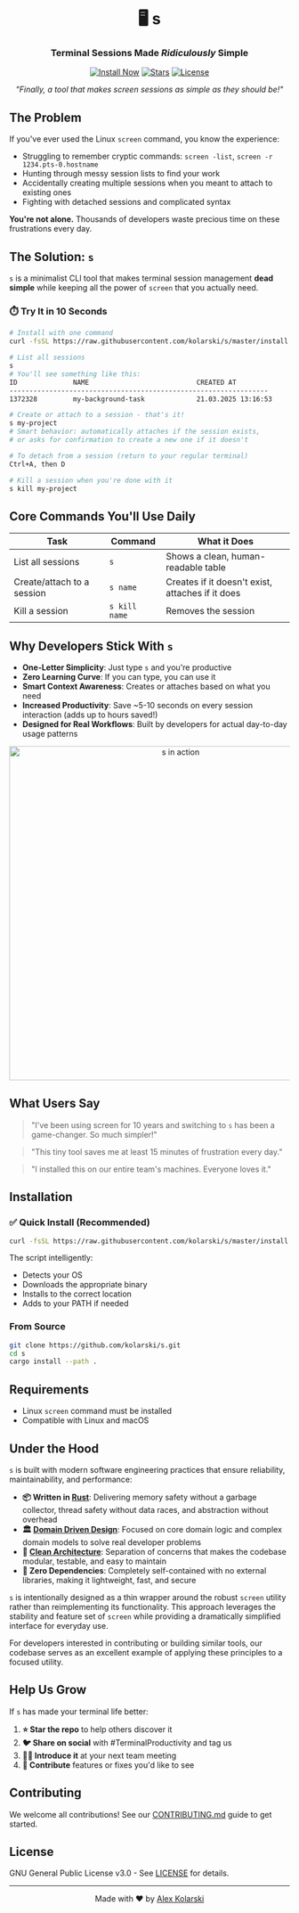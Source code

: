 <h1 align="center">🖥️ s</h1>
<h3 align="center">Terminal Sessions Made <i>Ridiculously</i> Simple</h3>
<p align="center">
  <a href="#installation"><img src="https://img.shields.io/badge/Install-Now-brightgreen" alt="Install Now"></a>
  <a href="https://github.com/kolarski/s/stargazers"><img src="https://img.shields.io/github/stars/kolarski/s" alt="Stars"></a>
  <a href="https://github.com/kolarski/s/blob/master/LICENSE"><img src="https://img.shields.io/github/license/kolarski/s" alt="License"></a>
</p>

<p align="center"><i>"Finally, a tool that makes screen sessions as simple as they should be!"</i></p>

## The Problem

If you've ever used the Linux `screen` command, you know the experience:

- Struggling to remember cryptic commands: `screen -list`, `screen -r 1234.pts-0.hostname`
- Hunting through messy session lists to find your work
- Accidentally creating multiple sessions when you meant to attach to existing ones
- Fighting with detached sessions and complicated syntax

**You're not alone.** Thousands of developers waste precious time on these frustrations every day.

## The Solution: `s`

`s` is a minimalist CLI tool that makes terminal session management **dead simple** while keeping all the power of `screen` that you actually need.

### ⏱️ Try It in 10 Seconds

```bash
# Install with one command
curl -fsSL https://raw.githubusercontent.com/kolarski/s/master/install.sh | bash

# List all sessions
s
# You'll see something like this:
ID              NAME                           CREATED AT
-----------------------------------------------------------------
1372328         my-background-task             21.03.2025 13:16:53

# Create or attach to a session - that's it!
s my-project
# Smart behavior: automatically attaches if the session exists,
# or asks for confirmation to create a new one if it doesn't

# To detach from a session (return to your regular terminal)
Ctrl+A, then D

# Kill a session when you're done with it
s kill my-project
```

## Core Commands You'll Use Daily

| Task                       | Command       | What it Does                                     |
| -------------------------- | ------------- | ------------------------------------------------ |
| List all sessions          | `s`           | Shows a clean, human-readable table              |
| Create/attach to a session | `s name`      | Creates if it doesn't exist, attaches if it does |
| Kill a session             | `s kill name` | Removes the session                              |

## Why Developers Stick With `s`

- **One-Letter Simplicity**: Just type `s` and you're productive
- **Zero Learning Curve**: If you can type, you can use it
- **Smart Context Awareness**: Creates or attaches based on what you need
- **Increased Productivity**: Save ~5-10 seconds on every session interaction (adds up to hours saved!)
- **Designed for Real Workflows**: Built by developers for actual day-to-day usage patterns

<p align="center">
  <img src="https://via.placeholder.com/600x300?text=Screenshot+of+s+in+action" alt="s in action" width="600">
</p>

## What Users Say

> "I've been using screen for 10 years and switching to `s` has been a game-changer. So much simpler!"

> "This tiny tool saves me at least 15 minutes of frustration every day."

> "I installed this on our entire team's machines. Everyone loves it."

## <a name="installation"></a>Installation

### ✅ Quick Install (Recommended)

```bash
curl -fsSL https://raw.githubusercontent.com/kolarski/s/master/install.sh | bash
```

The script intelligently:

- Detects your OS
- Downloads the appropriate binary
- Installs to the correct location
- Adds to your PATH if needed

### From Source

```bash
git clone https://github.com/kolarski/s.git
cd s
cargo install --path .
```

## Requirements

- Linux `screen` command must be installed
- Compatible with Linux and macOS

## Under the Hood

`s` is built with modern software engineering practices that ensure reliability, maintainability, and performance:

- **📦 Written in [Rust](https://www.rust-lang.org/)**: Delivering memory safety without a garbage collector, thread safety without data races, and abstraction without overhead
- **🏛️ [Domain Driven Design](https://martinfowler.com/bliki/DomainDrivenDesign.html)**: Focused on core domain logic and complex domain models to solve real developer problems
- **🧱 [Clean Architecture](https://blog.cleancoder.com/uncle-bob/2012/08/13/the-clean-architecture.html)**: Separation of concerns that makes the codebase modular, testable, and easy to maintain
- **🚀 Zero Dependencies**: Completely self-contained with no external libraries, making it lightweight, fast, and secure

`s` is intentionally designed as a thin wrapper around the robust `screen` utility rather than reimplementing its functionality. This approach leverages the stability and feature set of `screen` while providing a dramatically simplified interface for everyday use.

For developers interested in contributing or building similar tools, our codebase serves as an excellent example of applying these principles to a focused utility.

## Help Us Grow

If `s` has made your terminal life better:

1. **⭐ Star the repo** to help others discover it
2. **🐦 Share on social** with #TerminalProductivity and tag us
3. **👩‍💻 Introduce it** at your next team meeting
4. **🍴 Contribute** features or fixes you'd like to see

## Contributing

We welcome all contributions! See our [CONTRIBUTING.md](CONTRIBUTING.md) guide to get started.

## License

GNU General Public License v3.0 - See [LICENSE](LICENSE) for details.

---

<p align="center">
  Made with ❤️ by <a href="https://github.com/kolarski">Alex Kolarski</a>
</p>
